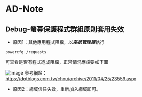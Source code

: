 # AD-Note
## Debug-螢幕保護程式群組原則套用失效
* 原因1：其他應用程式阻檔，以***系統管理員***執行
```
powercfg /requests
```
可查看是否有程式造成阻檔，正常情況應該要如下圖

![image](https://github.com/sciloa62/AD-Note/blob/master/picture/gpo0001.png)
參考網站：https://dotblogs.com.tw/chou/archive/2011/04/25/23559.aspx
* 原因2：網域信任失效，重新加入網域即可。
